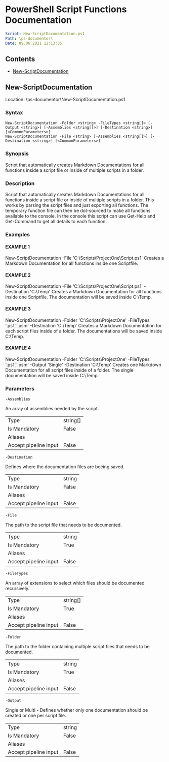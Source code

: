 # PowerShell Script Functions Documentation
```YAML
Script: New-ScriptDocumentation.ps1
Path: \ps-documentor\
Date: 09.06.2021 12:13:35
```
## Contents
 - [New-ScriptDocumentation](#new-scriptdocumentation)
## New-ScriptDocumentation
Location: \ps-documentor\New-ScriptDocumentation.ps1
### Syntax
```
New-ScriptDocumentation -Folder <string> -FileTypes <string[]> [-Output <string>] [-Assemblies <string[]>] [-Destination <string>] [<CommonParameters>]
New-ScriptDocumentation -File <string> [-Assemblies <string[]>] [-Destination <string>] [<CommonParameters>]
```
### Synopsis
Script that automatically creates Markdown Documentations for all functions inside a script file or inside of multiple scripts in a folder. 

### Description
Script that automatically creates Markdown Documentations for all functions inside a script file or inside of multiple scripts in a folder.
This works by parsing the script files and just exporting all functions. The temporary function file can then be dot-sourced to make all functions available to the console.
In the console this script can use Get-Help and Get-Command to get all details to each function. 

### Examples
#### EXAMPLE 1
New-ScriptDocumentation -File 'C:\Scripts\ProjectOne\Script.ps1'
Creates a Markdown Documentation for all functions inside one Scriptfile.
#### EXAMPLE 2
New-ScriptDocumentation -File 'C:\Scripts\ProjectOne\Script.ps1' -Destination 'C:\Temp\'
Creates a Markdown Documentation for all functions inside one Scriptfile. The documentation will be saved inside C:\Temp.
#### EXAMPLE 3
New-ScriptDocumentation -Folder 'C:\Scripts\ProjectOne' -FileTypes '.ps1','.psm' -Destination 'C:\Temp\'
Creates a Markdown Documentation for each script files inside of a folder. The documentations will be saved inside C:\Temp.
#### EXAMPLE 4
New-ScriptDocumentation -Folder 'C:\Scripts\ProjectOne' -FileTypes '.ps1','.psm' -Output 'Single' -Destination 'C:\Temp\'
Creates one Markdown Documentation for all script files inside of a folder. The single documentation will be saved inside C:\Temp.
### Parameters
`-Assemblies`


An array of assemblies needed by the script.
<table>
<tr><td>Type</td><td>string[]</td></tr>
<tr><td>Is Mandatory</td><td>False</td></tr>
<tr><td>Aliases</td><td></td></tr>
<tr><td>Accept pipeline input</td><td>False</td></tr>
</table>


`-Destination`


Defines where the documentation files are beeing saved.
<table>
<tr><td>Type</td><td>string</td></tr>
<tr><td>Is Mandatory</td><td>False</td></tr>
<tr><td>Aliases</td><td></td></tr>
<tr><td>Accept pipeline input</td><td>False</td></tr>
</table>


`-File`


The path to the script file that needs to be documented.
<table>
<tr><td>Type</td><td>string</td></tr>
<tr><td>Is Mandatory</td><td>True</td></tr>
<tr><td>Aliases</td><td></td></tr>
<tr><td>Accept pipeline input</td><td>False</td></tr>
</table>


`-FileTypes`


An array of extensions to select which files should be documented recursively.
<table>
<tr><td>Type</td><td>string[]</td></tr>
<tr><td>Is Mandatory</td><td>True</td></tr>
<tr><td>Aliases</td><td></td></tr>
<tr><td>Accept pipeline input</td><td>False</td></tr>
</table>


`-Folder`


The path to the folder containing multiple script files that needs to be documented.
<table>
<tr><td>Type</td><td>string</td></tr>
<tr><td>Is Mandatory</td><td>True</td></tr>
<tr><td>Aliases</td><td></td></tr>
<tr><td>Accept pipeline input</td><td>False</td></tr>
</table>


`-Output`


Single or Multi - Defines whether only one documentation should be created or one per script file.
<table>
<tr><td>Type</td><td>string</td></tr>
<tr><td>Is Mandatory</td><td>False</td></tr>
<tr><td>Aliases</td><td></td></tr>
<tr><td>Accept pipeline input</td><td>False</td></tr>
</table>


